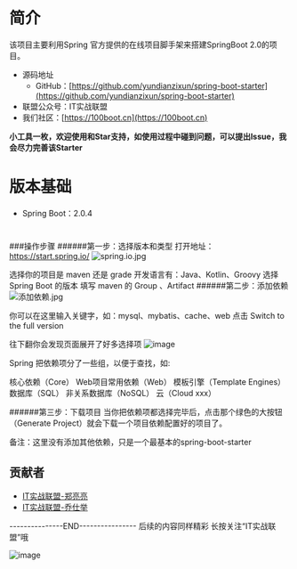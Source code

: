 # 简介

该项目主要利用Spring 官方提供的在线项目脚手架来搭建SpringBoot 2.0的项目。

*   源码地址
    *   GitHub：[https://github.com/yundianzixun/spring-boot-starter](https://github.com/yundianzixun/spring-boot-starter)
*   联盟公众号：IT实战联盟
*   我们社区：[https://100boot.cn](https://100boot.cn)

**小工具一枚，欢迎使用和Star支持，如使用过程中碰到问题，可以提出Issue，我会尽力完善该Starter**

# 版本基础

*   Spring Boot：2.0.4

# [](https://github.com/SpringForAll/spring-boot-starter-swagger#%E5%A6%82%E4%BD%95%E4%BD%BF%E7%94%A8)

###操作步骤
######第一步：选择版本和类型
打开地址： https://start.spring.io/
![spring.io.jpg](https://upload-images.jianshu.io/upload_images/8122772-53b83d16c8877ce5.jpg?imageMogr2/auto-orient/strip%7CimageView2/2/w/1240)

选择你的项目是 maven 还是 grade
开发语言有：Java、Kotlin、Groovy
选择 Spring Boot 的版本
填写 maven 的 Group 、Artifact
######第二步：添加依赖
![添加依赖.jpg](https://upload-images.jianshu.io/upload_images/8122772-cec4f589cbc805d2.jpg?imageMogr2/auto-orient/strip%7CimageView2/2/w/1240)

你可以在这里输入关键字，如：mysql、mybatis、cache、web
点击 Switch to the full version

往下翻你会发现页面展开了好多选择项
![image](http://upload-images.jianshu.io/upload_images/8122772-f922f38b9884c0c3?imageMogr2/auto-orient/strip%7CimageView2/2/w/1240)

Spring 把依赖项分了一些组，以便于查找，如:

核心依赖（Core）
Web项目常用依赖（Web）
模板引擎（Template Engines）
数据库（SQL）
非关系数据库（NoSQL）
云（Cloud xxx）

######第三步：下载项目
当你把依赖项都选择完毕后，点击那个绿色的大按钮（Generate Project）就会下载一个项目依赖配置好的项目了。

备注：这里没有添加其他依赖，只是一个最基本的spring-boot-starter

## 贡献者

*   [IT实战联盟-郑亮亮](https://www.jianshu.com/u/283f93ada597)
*   [IT实战联盟-乔仕举](https://www.jianshu.com/u/29d607600e98)


---------------END----------------
后续的内容同样精彩
长按关注“IT实战联盟”哦

![image](http://upload-images.jianshu.io/upload_images/8122772-b78dee4c5818c874?imageMogr2/auto-orient/strip%7CimageView2/2/w/500)

